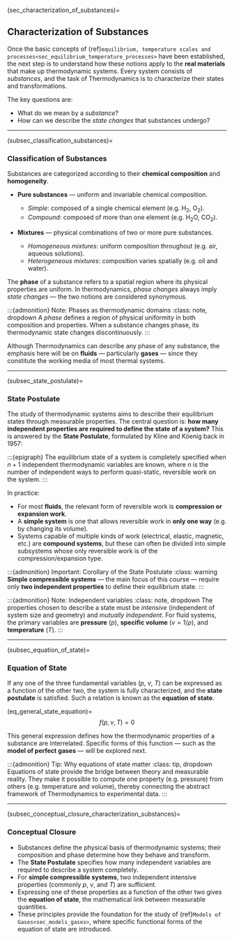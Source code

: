 (sec_characterization_of_substances)=
## Characterization of Substances

Once the basic concepts of {ref}`equilibrium, temperature scales and processes<sec_equilibrium_temperature_processes>` have been established,
the next step is to understand how these notions apply to the **real materials** that make up thermodynamic systems.
Every system consists of *substances*, and the task of Thermodynamics is to characterize their states and transformations.

The key questions are:

* What do we mean by a *substance*?
* How can we describe the *state changes* that substances undergo?

---

(subsec_classification_substances)=
### Classification of Substances

Substances are categorized according to their **chemical composition** and **homogeneity**.

* **Pure substances** — uniform and invariable chemical composition.

  * *Simple*: composed of a single chemical element (e.g. $\text{H}_2$, $\text{O}_2$).
  * *Compound*: composed of more than one element (e.g. $\text{H}_2\text{O}$, $\text{CO}_2$).

* **Mixtures** — physical combinations of two or more pure substances.

  * *Homogeneous mixtures*: uniform composition throughout (e.g. air, aqueous solutions).
  * *Heterogeneous mixtures*: composition varies spatially (e.g. oil and water).

The **phase** of a substance refers to a spatial region where its physical properties are uniform.
In thermodynamics, *phase changes* always imply *state changes* — the two notions are considered synonymous.

:::{admonition} Note: Phases as thermodynamic domains
:class: note, dropdown
A *phase* defines a region of physical uniformity in both composition and properties.
When a substance changes phase, its thermodynamic state changes discontinuously.
:::

Although Thermodynamics can describe any phase of any substance, the emphasis here will be on **fluids** — particularly **gases** — since they constitute the working media of most thermal systems.

---

(subsec_state_postulate)=
### State Postulate

The study of thermodynamic systems aims to describe their equilibrium states through measurable properties.
The central question is: **how many independent properties are required to define the state of a system?** This is answered by the **State Postulate**, formulated by Kline and Köenig back in 1957:

:::{epigraph}
The equilibrium state of a system is completely specified when $n + 1$ independent thermodynamic variables are known,
where $n$ is the number of independent ways to perform quasi-static, reversible work on the system.
:::

In practice:

* For most **fluids**, the relevant form of reversible work is **compression or expansion work**.
* A **simple system** is one that allows reversible work in **only one way** (e.g. by changing its volume).
* Systems capable of multiple kinds of work (electrical, elastic, magnetic, etc.) are **compound systems**, but these can often be divided into simple subsystems whose only reversible work is of the compression/expansion type.

:::{admonition} Important: Corollary of the State Postulate
:class: warning
**Simple compressible systems** — the main focus of this course — require only **two independent properties** to define their equilibrium state.
:::

:::{admonition} Note: Independent variables
:class: note, dropdown
The properties chosen to describe a state must be *intensive* (independent of system size and geometry) and *mutually independent*.
For fluid systems, the primary variables are **pressure** ($p$), **specific volume** ($v = 1/\rho$), and **temperature** ($T$).
:::

---

(subsec_equation_of_state)=
### Equation of State

If any one of the three fundamental variables ($p$, $v$, $T$) can be expressed as a function of the other two,
the system is fully characterized, and the **state postulate** is satisfied.
Such a relation is known as the **equation of state**.

(eq_general_state_equation)=
$$
f(p, v, T) = 0
$$

This general expression defines how the thermodynamic properties of a substance are interrelated.
Specific forms of this function — such as the **model of perfect gases** — will be explored next.

:::{admonition} Tip: Why equations of state matter
:class: tip, dropdown
Equations of state provide the bridge between theory and measurable reality.
They make it possible to compute one property (e.g. pressure) from others (e.g. temperature and volume),
thereby connecting the abstract framework of Thermodynamics to experimental data.
:::

---

(subsec_conceptual_closure_characterization_substances)=
### Conceptual Closure

* Substances define the physical basis of thermodynamic systems; their composition and phase determine how they behave and transform.
* The **State Postulate** specifies how many independent variables are required to describe a system completely.
* For **simple compressible systems**, two independent intensive properties (commonly $p$, $v$, and $T$) are sufficient.
* Expressing one of these properties as a function of the other two gives the **equation of state**, the mathematical link between measurable quantities.
* These principles provide the foundation for the study of {ref}`Models of Gases<sec_models_gases>`,
  where specific functional forms of the equation of state are introduced.
